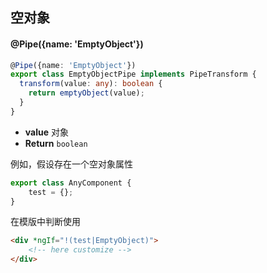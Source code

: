 ## 空对象

#### @Pipe({name: 'EmptyObject'})

```typescript
@Pipe({name: 'EmptyObject'})
export class EmptyObjectPipe implements PipeTransform {
  transform(value: any): boolean {
    return emptyObject(value);
  }
}
```

- **value** 对象
- **Return** `boolean`

例如，假设存在一个空对象属性

```typescript
export class AnyComponent {
    test = {};
}
```

在模版中判断使用

```html
<div *ngIf="!(test|EmptyObject)">
    <!-- here customize -->
</div>
```